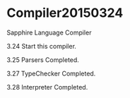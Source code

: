 # Compiler20150324
Sapphire Language Compiler

3.24 Start this compiler.

3.25 Parsers Completed.

3.27 TypeChecker Completed.

3.28 Interpreter Completed.

